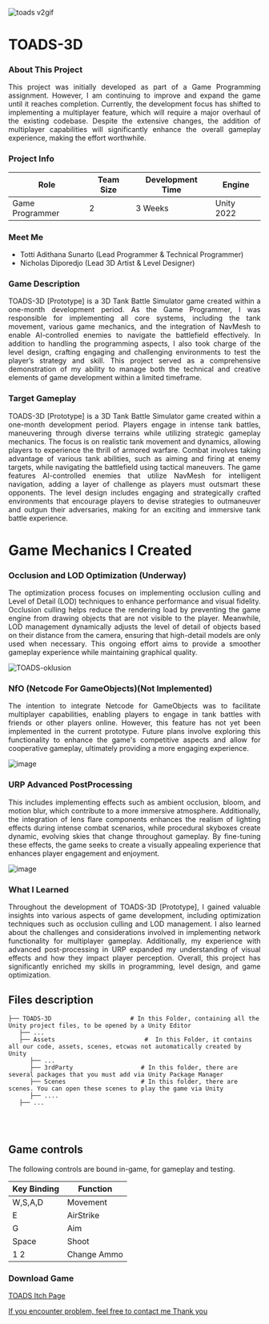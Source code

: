 ![toads v2gif](https://github.com/user-attachments/assets/41e722d0-50fa-4d26-8713-4a4983b18414)

<h1>TOADS-3D</h1>

<h3>About This Project</h3>
<p align="justify">This project was initially developed as part of a Game Programming assignment. However, I am continuing to improve and expand the game until it reaches completion. Currently, the development focus has shifted to implementing a multiplayer feature, which will require a major overhaul of the existing codebase. Despite the extensive changes, the addition of multiplayer capabilities will significantly enhance the overall gameplay experience, making the effort worthwhile.</p>

<h3>Project Info</h3>

| **Role** | **Team Size** | **Development Time** | **Engine** |
|----------|---------------|---------------------|------------|
| Game Programmer | 2 | 3 Weeks | Unity 2022 |

<h3>Meet Me</h3>

- Totti Adithana Sunarto (Lead Programmer & Technical Programmer)
- Nicholas Diporedjo (Lead 3D Artist & Level Designer)

<h3>Game Description</h3>
<p align="justify">TOADS-3D [Prototype] is a 3D Tank Battle Simulator game created within a one-month development period. As the Game Programmer, I was responsible for implementing all core systems, including the tank movement, various game mechanics, and the integration of NavMesh to enable AI-controlled enemies to navigate the battlefield effectively. In addition to handling the programming aspects, I also took charge of the level design, crafting engaging and challenging environments to test the player’s strategy and skill. This project served as a comprehensive demonstration of my ability to manage both the technical and creative elements of game development within a limited timeframe.
</p>

<h3>Target Gameplay</h3>
<p align="justify">TOADS-3D [Prototype] is a 3D Tank Battle Simulator game created within a one-month development period. Players engage in intense tank battles, maneuvering through diverse terrains while utilizing strategic gameplay mechanics. The focus is on realistic tank movement and dynamics, allowing players to experience the thrill of armored warfare. Combat involves taking advantage of various tank abilities, such as aiming and firing at enemy targets, while navigating the battlefield using tactical maneuvers. The game features AI-controlled enemies that utilize NavMesh for intelligent navigation, adding a layer of challenge as players must outsmart these opponents. The level design includes engaging and strategically crafted environments that encourage players to devise strategies to outmaneuver and outgun their adversaries, making for an exciting and immersive tank battle experience.</p>

# Game Mechanics I Created

<h3>Occlusion and LOD Optimization (Underway)</h3>
<p align="justify">The optimization process focuses on implementing occlusion culling and Level of Detail (LOD) techniques to enhance performance and visual fidelity. Occlusion culling helps reduce the rendering load by preventing the game engine from drawing objects that are not visible to the player. Meanwhile, LOD management dynamically adjusts the level of detail of objects based on their distance from the camera, ensuring that high-detail models are only used when necessary. This ongoing effort aims to provide a smoother gameplay experience while maintaining graphical quality.</p>


![TOADS-oklusion](https://github.com/user-attachments/assets/c49efc47-299a-449d-9de6-bfa699163fb7)

<h3>NfO (Netcode For GameObjects)(Not Implemented)</h3>
<p align="justify">The intention to integrate Netcode for GameObjects was to facilitate multiplayer capabilities, enabling players to engage in tank battles with friends or other players online. However, this feature has not yet been implemented in the current prototype. Future plans involve exploring this functionality to enhance the game's competitive aspects and allow for cooperative gameplay, ultimately providing a more engaging experience.</p>

![image](https://github.com/user-attachments/assets/a7eae1f8-8431-48e3-b13a-32ff1d6c83e7)


<h3>URP Advanced PostProcessing</h3>
<p align="justify">This includes implementing effects such as ambient occlusion, bloom, and motion blur, which contribute to a more immersive atmosphere. Additionally, the integration of lens flare components enhances the realism of lighting effects during intense combat scenarios, while procedural skyboxes create dynamic, evolving skies that change throughout gameplay. By fine-tuning these effects, the game seeks to create a visually appealing experience that enhances player engagement and enjoyment.</p>

![image](https://github.com/user-attachments/assets/4672a4ab-ff95-4534-a341-3f647f7ce7e8)

<h3>What I Learned</h3>
<p align="justify">Throughout the development of TOADS-3D [Prototype], I gained valuable insights into various aspects of game development, including optimization techniques such as occlusion culling and LOD management. I also learned about the challenges and considerations involved in implementing network functionality for multiplayer gameplay. Additionally, my experience with advanced post-processing in URP expanded my understanding of visual effects and how they impact player perception. Overall, this project has significantly enriched my skills in programming, level design, and game optimization.</p>

## Files description

```
├── TOADS-3D                      # In this Folder, containing all the Unity project files, to be opened by a Unity Editor
   ├── ...
   ├── Assets                         #  In this Folder, it contains all our code, assets, scenes, etcwas not automatically created by Unity
      ├── ...
      ├── 3rdParty                   # In this folder, there are several packages that you must add via Unity Package Manager
      ├── Scenes                     # In this folder, there are scenes. You can open these scenes to play the game via Unity
      ├── ....
   ├── ...
      
```
<br>

## Game controls

The following controls are bound in-game, for gameplay and testing.

| Key Binding       | Function          |
| ----------------- | ----------------- |
| W,S,A,D          | Movement|
| E           | AirStrike |
| G           | Aim |
| Space          | Shoot |
| 1 2          | Change Ammo |

<h3>Download Game</h3>
<p width="500px" align="left"><a href="https://tottadits.itch.io/toads">TOADS Itch Page</p>

If you encounter problem, feel free to contact me
Thank you











